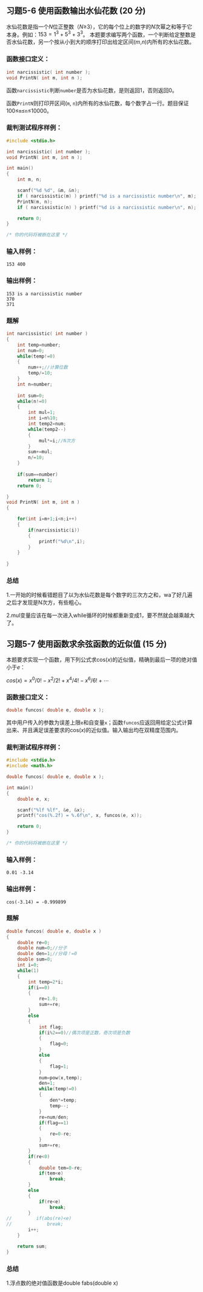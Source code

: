 ## 习题5-6 使用函数输出水仙花数 (20 分)

水仙花数是指一个*N*位正整数（*N*≥3），它的每个位上的数字的*N*次幂之和等于它本身。例如：$153=1^{3}+5^{3}+3^{3}$。 本题要求编写两个函数，一个判断给定整数是否水仙花数，另一个按从小到大的顺序打印出给定区间(*m*,*n*)内所有的水仙花数。

### 函数接口定义：

```c++
int narcissistic( int number );
void PrintN( int m, int n );
```

函数`narcissistic`判断`number`是否为水仙花数，是则返回1，否则返回0。

函数`PrintN`则打印开区间(`m`, `n`)内所有的水仙花数，每个数字占一行。题目保证100≤`m`≤`n`≤10000。

### 裁判测试程序样例：

```c++
#include <stdio.h>

int narcissistic( int number );
void PrintN( int m, int n );

int main()
{
    int m, n;

    scanf("%d %d", &m, &n);
    if ( narcissistic(m) ) printf("%d is a narcissistic number\n", m);
    PrintN(m, n);
    if ( narcissistic(n) ) printf("%d is a narcissistic number\n", n);

    return 0;
}

/* 你的代码将被嵌在这里 */
```

### 输入样例：

```in
153 400
```

### 输出样例：

```out
153 is a narcissistic number
370
371
```



### 题解

```C
int narcissistic( int number )
{
    int temp=number;
    int num=0;
    while(temp!=0)
    {
        num++;//计算位数
        temp/=10;
    }
    int n=number;
    
    int sum=0;
    while(n!=0)
    {
        int mul=1;
        int i=n%10;
        int temp2=num;
        while(temp2--)
        {
            mul*=i;//N次方
        }
        sum+=mul;
        n/=10;
    }
    
    if(sum==number)
        return 1;
    return 0;

}
void PrintN( int m, int n )
{

    for(int i=m+1;i<n;i++)
    {
        if(narcissistic(i))
        {
            printf("%d\n",i);
        }
    }
    
}
```



### 总结

1.一开始的时候看错题目了以为水仙花数是每个数字的三次方之和，wa了好几遍之后才发现是N次方，有些粗心。

2.mul变量应该在每一次进入while循环的时候都重新变成1，要不然就会越乘越大了。





## 习题5-7 使用函数求余弦函数的近似值 (15 分)

本题要求实现一个函数，用下列公式求cos(*x*)的近似值，精确到最后一项的绝对值小于*e*：

$cos(x)=x^{0}/0!−x^{2}/2!+x^{4}/4!−x^{6}/6!+⋯$

### 函数接口定义：

```c++
double funcos( double e, double x );
```

其中用户传入的参数为误差上限`e`和自变量`x`；函数`funcos`应返回用给定公式计算出来、并且满足误差要求的cos(*x*)的近似值。输入输出均在双精度范围内。

### 裁判测试程序样例：

```c++
#include <stdio.h>
#include <math.h>

double funcos( double e, double x );

int main()
{    
    double e, x;

    scanf("%lf %lf", &e, &x);
    printf("cos(%.2f) = %.6f\n", x, funcos(e, x));

    return 0;
}

/* 你的代码将被嵌在这里 */
```

### 输入样例：

```in
0.01 -3.14
```

### 输出样例：

```out
cos(-3.14) = -0.999899
```

### 题解

```C
double funcos( double e, double x )
{
    double re=0;
    double num=0;//分子
    double den=1;//分母！=0
    double sum=0;
    int i=0;
    while(1)
    {
        int temp=2*i;
        if(i==0)
        {
            re=1.0;
            sum+=re;
        }
        else
        {
            int flag;
            if(i%2==0)//偶次项是正数，奇次项是负数
            {
                flag=0;
            }
            else
            {
                flag=1;
            }
            num=pow(x,temp);
            den=1;
            while(temp!=0)
            {
                den*=temp;
                temp--;
            }
            re=num/den;
            if(flag==1)
            {
                re=0-re;
            }
            sum+=re;
        }
        if(re<0)
        {
        	double tem=0-re;
        	if(tem<e)
        		break;
		}
		else
		{
			if(re<e)
				break;
		}
//         if(abs(re)<e)
//             break;
        i++;
    }

    return sum;
}
```

### 总结

1.浮点数的绝对值函数是double fabs(double x)